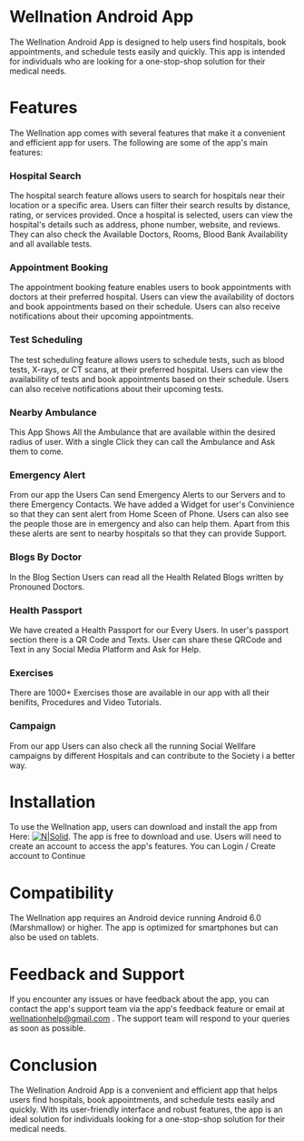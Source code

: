 # Wellnation Android App
The Wellnation Android App is designed to help users find hospitals, book appointments, and schedule tests easily and quickly. This app is intended for individuals who are looking for a one-stop-shop solution for their medical needs.

# Features
The Wellnation app comes with several features that make it a convenient and efficient app for users. The following are some of the app's main features:

### Hospital Search
The hospital search feature allows users to search for hospitals near their location or a specific area. Users can filter their search results by distance, rating, or services provided. Once a hospital is selected, users can view the hospital's details such as address, phone number, website, and reviews. They can also check the Available Doctors, Rooms, Blood Bank Availability and all available tests.

### Appointment Booking
The appointment booking feature enables users to book appointments with doctors at their preferred hospital. Users can view the availability of doctors and book appointments based on their schedule. Users can also receive notifications about their upcoming appointments.

### Test Scheduling
The test scheduling feature allows users to schedule tests, such as blood tests, X-rays, or CT scans, at their preferred hospital. Users can view the availability of tests and book appointments based on their schedule. Users can also receive notifications about their upcoming tests.

### Nearby Ambulance
This App Shows All the Ambulance that are available within the desired radius of user. With a single Click they can call the Ambulance and Ask them to come.

### Emergency Alert
From our app the Users Can send Emergency Alerts to our Servers and to there Emergency Contacts.
We have added a Widget for user's Convinience so that they can sent alert from Home Sceen of Phone. Users can also see the people those are in emergency and also can help them. Apart from this these alerts are sent to nearby hospitals so that they can provide Support.

### Blogs By Doctor
In the Blog Section Users can read all the Health Related Blogs written by Pronouned Doctors.

### Health Passport
We have created a Health Passport for our Every Users. In user's passport section there is a QR Code and Texts. User can share these QRCode and Text in any Social Media Platform and Ask for Help.

### Exercises
There are 1000+ Exercises those are available in our app with all their benifits, Procedures and Video Tutorials.

### Campaign
From our app Users can also check all the running Social Wellfare campaigns by different Hospitals and can contribute to the Society i a better way.

# Installation
To use the Wellnation app, users can download and install the app from Here:
 [![N|Solid](https://storage.googleapis.com/gweb-uniblog-publish-prod/images/HeroHomepage_2880x1200.max-100x100.jpg)](https://github.com/Wellnation/.github/raw/main/profile/WellNation.apk). 
 The app is free to download and use. Users will need to create an account to access the app's features.
You can Login / Create account to Continue

# Compatibility
The Wellnation app requires an Android device running Android 6.0 (Marshmallow) or higher. The app is optimized for smartphones but can also be used on tablets.

# Feedback and Support
If you encounter any issues or have feedback about the app, you can contact the app's support team via the app's feedback feature or email at wellnationhelp@gmail.com . The support team will respond to your queries as soon as possible.

# Conclusion
The Wellnation Android App is a convenient and efficient app that helps users find hospitals, book appointments, and schedule tests easily and quickly. With its user-friendly interface and robust features, the app is an ideal solution for individuals looking for a one-stop-shop solution for their medical needs.
